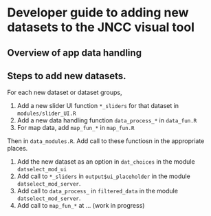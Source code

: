 # Developer guide to adding new datasets to the JNCC visual tool

## Overview of app data handling

## Steps to add new datasets.
For each new dataset or dataset groups,
1. Add a new slider UI function `*_sliders` for that dataset in `modules/slider_UI.R`
2. Add a new data handling function `data_process_*` in `data_fun.R`
3. For map data, add `map_fun_*` in `map_fun.R`

Then in `data_modules.R`. Add call to these functiosn in the appropriate places.
1. Add the new dataset as an option in `dat_choices` in the module `datselect_mod_ui`
1. Add call to `*_sliders` in `output$ui_placeholder` in the module `datselect_mod_server`.
2. Add call to `data_process_` in `filtered_data` in the module `datselect_mod_server`.
3. Add call to `map_fun_*` at ... (work in progress)
